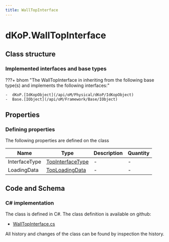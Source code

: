 ```yaml
---
title: WallTopInterface
---
```


# dKoP.WallTopInterface



## Class structure

### Implemented interfaces and base types

???+ bhom "The WallTopInterface in inheriting from the following base type(s) and implements the following interfaces:"

    -  dKoP.[IdKopObject](/api/oM/Physical/dKoP/IdKopObject)
    -  Base.[IObject](/api/oM/Framework/Base/IObject)


## Properties



### Defining properties

The following properties are defined on the class

| Name             | Type             | Description      | Quantity         |
|------------------|------------------|------------------|------------------|
| InterfaceType | [TopInterfaceType](/api/oM/Physical/dKoP/TopInterfaceType) | - | - |
| LoadingData | [TopLoadingData](/api/oM/Physical/dKoP/TopLoadingData) | - | - |


## Code and Schema

### C# implementation

The class is defined in C#. The class definition is available on github:

- [WallTopInterface.cs](https://github.com/BHoM/dKoP_Toolkit/blob/develop/dKoP_oM/Interfaces/WallTopInterface.cs)

All history and changes of the class can be found by inspection the history.

